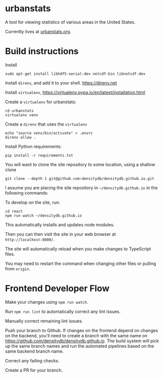 # urbanstats

A tool for viewing statistics of various areas in the United States.

Currently lives at [urbanstats.org](https://urbanstats.org/).

# Build instructions

Install

```
sudo apt-get install libhdf5-serial-dev netcdf-bin libnetcdf-dev
```

Install `direnv`, and add it to your shell. https://direnv.net

Install `virtualenv`, https://virtualenv.pypa.io/en/latest/installation.html

Create a `virtualenv` for urbanstats:

```
cd urbanstats
virtualenv venv
```

Create a `direnv` that uses the `virtualenv`

```
echo "source venv/bin/activate" > .envrc
direnv allow .
```

Install Python requirements:

```
pip install -r requirements.txt
```

You will want to clone the site repository to some location, using a shallow clone

```
git clone --depth 1 git@github.com:densitydb/densitydb.github.io.git
```

I assume you are placing the site repository in `~/densitydb.github.io` in the following commands:

To develop on the site, run:

```
cd react
npm run watch ~/densitydb.github.io
```

This automatically installs and updates node modules.

Then you can then visit the site in your web browser at `http://localhost:8000/`.

The site will automatically reload when you make changes to TypeScript files.

You may need to restart the command when changing other files or pulling from `origin`.

# Frontend Developer Flow

Make your changes using `npm run watch`.

Run `npm run lint` to automatically correct any lint issues.

Manually correct remaining lint issues.

Push your branch to Github. If changes on the frontend depend on changes on the backend, you'll need to create a branch with the same name on https://github.com/densitydb/densitydb.github.io. The build system will pick up the same branch names and run the automated pipelines based on the same backend branch name.

Correct any failing checks.

Create a PR for your branch.
